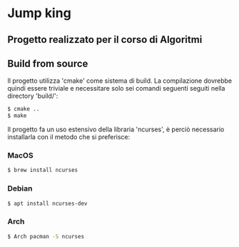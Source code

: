# Jump king

## Progetto realizzato per il corso di Algoritmi

## Build from source

Il progetto utilizza 'cmake' come sistema di build. La compilazione dovrebbe
quindi essere triviale e necessitare solo sei comandi seguenti seguiti nella
directory 'build/':
```sh
$ cmake ..
$ make
```
Il progetto fa un uso estensivo della libraria 'ncurses', è perciò necessario
installarla con il metodo che si preferisce:

### MacOS

```sh
$ brew install ncurses
```

### Debian

```sh
$ apt install ncurses-dev
```

### Arch

```sh
$ Arch pacman -S ncurses
```
